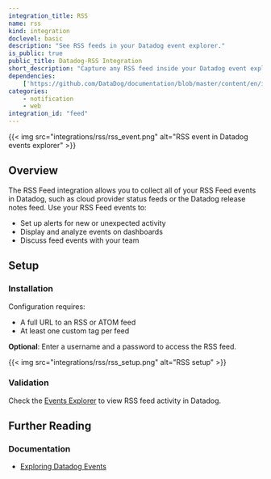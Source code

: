 ```yaml
---
integration_title: RSS
name: rss
kind: integration
doclevel: basic
description: "See RSS feeds in your Datadog event explorer."
is_public: true
public_title: Datadog-RSS Integration
short_description: "Capture any RSS feed inside your Datadog event explorer"
dependencies:
    ['https://github.com/DataDog/documentation/blob/master/content/en/integrations/rss.md']
categories:
    - notification
    - web
integration_id: "feed"
---
```


{{< img src="integrations/rss/rss_event.png" alt="RSS event in Datadog events explorer" >}}

## Overview

The RSS Feed integration allows you to collect all of your RSS Feed events in Datadog, such as cloud provider status feeds or the Datadog release notes feed. Use your RSS Feed events to:

- Set up alerts for new or unexpected activity
- Display and analyze events on dashboards
- Discuss feed events with your team

## Setup

### Installation

Configuration requires:

- A full URL to an RSS or ATOM feed
- At least one custom tag per feed

**Optional**: Enter a username and a password to access the RSS feed.

{{< img src="integrations/rss/rss_setup.png" alt="RSS setup" >}}

### Validation

Check the [Events Explorer][1] to view RSS feed activity in Datadog.

## Further Reading

### Documentation

- [Exploring Datadog Events][2]

[1]: https://app.datadoghq.com/event/explorer
[2]: https://docs.datadoghq.com/events/#exploring-datadog-events
